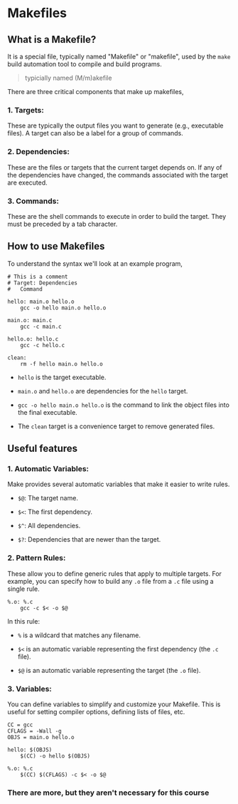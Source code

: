 # Makefiles

## What is a Makefile?
It is a special file, typically named "Makefile" or "makefile", used by the `make` build automation tool to compile and build programs.

> typicially named (M/m)akefile
 
There are three critical components that make up makefiles,

### 1. Targets:
   
These are typically the output files you want to generate (e.g., executable files). A target can also be a label for a group of commands.

### 2. Dependencies:
   
These are the files or targets that the current target depends on. If any of the dependencies have changed, the commands associated with the target are executed.

### 3. Commands:
   
These are the shell commands to execute in order to build the target. They must be preceded by a tab character.

## How to use Makefiles

To understand the syntax we'll look at an example program,

```
# This is a comment
# Target: Dependencies
#   Command

hello: main.o hello.o
    gcc -o hello main.o hello.o

main.o: main.c
    gcc -c main.c

hello.o: hello.c
    gcc -c hello.c

clean:
    rm -f hello main.o hello.o
```

- `hello` is the target executable.

- `main.o` and `hello.o` are dependencies for the `hello` target.

- `gcc -o hello main.o hello.o` is the command to link the object files into the final executable.

- The `clean` target is a convenience target to remove generated files.

## Useful features

### 1. Automatic Variables: 

Make provides several automatic variables that make it easier to write rules.

- `$@`: The target name.

- `$<`: The first dependency.

- `$^`: All dependencies.

- `$?`: Dependencies that are newer than the target.


### 2. Pattern Rules: 

These allow you to define generic rules that apply to multiple targets. For example, you can specify how to build any `.o` file from a `.c` file using a single rule.

```
%.o: %.c
    gcc -c $< -o $@
```

In this rule:

- `%` is a wildcard that matches any filename.

- `$<` is an automatic variable representing the first dependency (the `.c` file).

- `$@` is an automatic variable representing the target (the `.o` file).

### 3. Variables: 

You can define variables to simplify and customize your Makefile. This is useful for setting compiler options, defining lists of files, etc.

```
CC = gcc
CFLAGS = -Wall -g
OBJS = main.o hello.o

hello: $(OBJS)
    $(CC) -o hello $(OBJS)

%.o: %.c
    $(CC) $(CFLAGS) -c $< -o $@
```

### There are more, but they aren't necessary for this course
